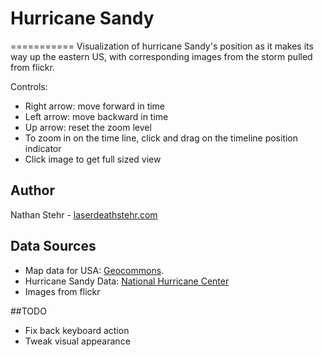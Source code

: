 # Hurricane Sandy
===========
Visualization of hurricane Sandy's position as it makes its way up the eastern US, with corresponding images from the storm pulled from flickr.

Controls:

* Right arrow: move forward in time
* Left arrow: move backward in time
* Up arrow: reset the zoom level 
* To zoom in on the time line, click and drag on the timeline position indicator
* Click image to get full sized view

## Author

Nathan Stehr - [laserdeathstehr.com](http://laserdeathstehr.com)

## Data Sources

* Map data for USA: [Geocommons](http://geocommons.com/overlays/21424).
* Hurricane Sandy Data: [National Hurricane Center](http://www.nhc.noaa.gov/gis/archive_besttrack.php)
* Images from flickr

##TODO

* Fix back keyboard action
* Tweak visual appearance

